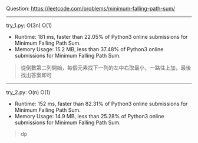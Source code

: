 Question: https://leetcode.com/problems/minimum-falling-path-sum/

---

try_1.py: O(3n) O(1)

* Runtime: 181 ms, faster than 22.05% of Python3 online submissions for Minimum Falling Path Sum.
* Memory Usage: 15.2 MB, less than 37.48% of Python3 online submissions for Minimum Falling Path Sum.

> 從倒數第二列開始，每個元素找下一列的左中右取最小，一路往上加，最後找出答案即可
        
---

try_2.py: O(n) O(1)

* Runtime: 152 ms, faster than 82.31% of Python3 online submissions for Minimum Falling Path Sum.
* Memory Usage: 14.9 MB, less than 25.28% of Python3 online submissions for Minimum Falling Path Sum.

> dp
